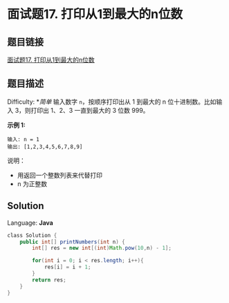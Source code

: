# 面试题17. 打印从1到最大的n位数

## 题目链接

[面试题17\. 打印从1到最大的n位数](https://leetcode-cn.com/problems/da-yin-cong-1dao-zui-da-de-nwei-shu-lcof/)

## 题目描述

Difficulty: **简单*
输入数字 `n`，按顺序打印出从 1 到最大的 n 位十进制数。比如输入 3，则打印出 1、2、3 一直到最大的 3 位数 999。

**示例 1:**

```
输入: n = 1
输出: [1,2,3,4,5,6,7,8,9]
```

说明：

* 用返回一个整数列表来代替打印
* n 为正整数

## Solution

Language: **Java**

```java
​class Solution {
    public int[] printNumbers(int n) {
        int[] res = new int[(int)Math.pow(10,n) - 1];

        for(int i = 0; i < res.length; i++){
            res[i] = i + 1;
        }
        return res;
    }
}
```